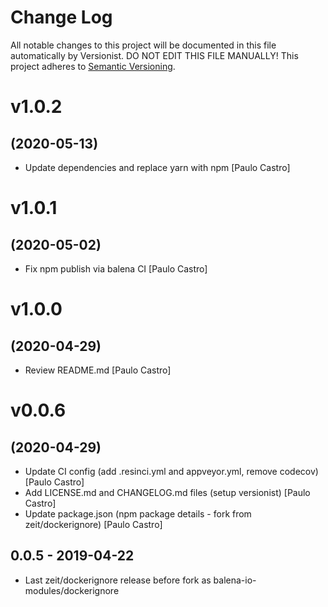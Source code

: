 # Change Log

All notable changes to this project will be documented in this file
automatically by Versionist. DO NOT EDIT THIS FILE MANUALLY!
This project adheres to [Semantic Versioning](http://semver.org/).

# v1.0.2
## (2020-05-13)

* Update dependencies and replace yarn with npm [Paulo Castro]

# v1.0.1
## (2020-05-02)

* Fix npm publish via balena CI [Paulo Castro]

# v1.0.0
## (2020-04-29)

* Review README.md [Paulo Castro]

# v0.0.6
## (2020-04-29)

* Update CI config (add .resinci.yml and appveyor.yml, remove codecov) [Paulo Castro]
* Add LICENSE.md and CHANGELOG.md files (setup versionist) [Paulo Castro]
* Update package.json (npm package details - fork from zeit/dockerignore) [Paulo Castro]

## 0.0.5 - 2019-04-22

* Last zeit/dockerignore release before fork as balena-io-modules/dockerignore
